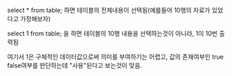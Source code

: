 select * from table; 하면 테이블의 전체내용이 선택됨(예를들어 10행의 자료가 있었다고 가정해보자)

select 1 from table; 을 하면 테이블의 10행 내용을 선택하는것이 아니라, 1이 10번 출력됨

  

여기서 1은 구체적인 데이터값으로써 의미를 부여하기는 어렵고, 값의 존재여부인 true false여부를 판단하는데 "사용"된다고 보는것이 맞음.
